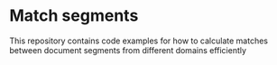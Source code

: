 # Match segments

This repository contains code examples for how to
calculate matches between document segments from
different domains efficiently